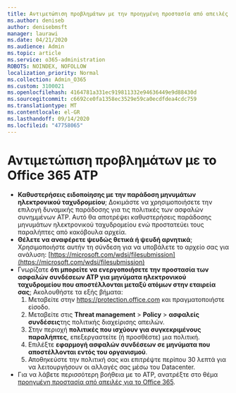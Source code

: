 ```yaml
---
title: Αντιμετώπιση προβλημάτων με την προηγμένη προστασία από απειλές του Office 365 (ATP)
ms.author: deniseb
author: denisebmsft
manager: laurawi
ms.date: 04/21/2020
ms.audience: Admin
ms.topic: article
ms.service: o365-administration
ROBOTS: NOINDEX, NOFOLLOW
localization_priority: Normal
ms.collection: Admin_O365
ms.custom: 3100021
ms.openlocfilehash: 4164781a331ec919811332e94636449e9d88430d
ms.sourcegitcommit: c6692ce0fa1358ec3529e59ca0ecdfdea4cdc759
ms.translationtype: MT
ms.contentlocale: el-GR
ms.lasthandoff: 09/14/2020
ms.locfileid: "47758065"
---
```

# <a name="troubleshoot-issues-with-office-365-atp"></a>Αντιμετώπιση προβλημάτων με το Office 365 ATP

- **Καθυστερήσεις ειδοποίησης με την παράδοση μηνυμάτων ηλεκτρονικού ταχυδρομείου**; Δοκιμάστε να χρησιμοποιήσετε την επιλογή δυναμικής παράδοσης για τις πολιτικές των ασφαλών συνημμένων ATP. Αυτό θα αποτρέψει καθυστερήσεις παράδοσης μηνυμάτων ηλεκτρονικού ταχυδρομείου ενώ προστατεύει τους παραλήπτες από κακόβουλα αρχεία.
- **Θέλετε να αναφέρετε ψευδώς θετικά ή ψευδή αρνητικά**; Χρησιμοποιήστε αυτήν τη σύνδεση για να υποβάλετε το αρχείο σας για ανάλυση: [https://microsoft.com/wdsi/filesubmission](https://microsoft.com/wdsi/filesubmission)
- Γνωρίζατε **ότι μπορείτε να ενεργοποιήσετε την προστασία των ασφαλών συνδέσεων ATP για μηνύματα ηλεκτρονικού ταχυδρομείου που αποστέλλονται μεταξύ ατόμων στην εταιρεία σας**; Ακολουθήστε τα εξής βήματα:
    1. Μεταβείτε στην https://protection.office.com και πραγματοποιήστε είσοδο.
    2. Μεταβείτε στις **Threat management**  >  **Policy**  >  **ασφαλείς συνδέσεις**της πολιτικής διαχείρισης απειλών.
    3. Στην περιοχή **πολιτικές που ισχύουν για συγκεκριμένους παραλήπτες**, επεξεργαστείτε (ή προσθέστε) μια πολιτική.
    4. Επιλέξτε **εφαρμογή ασφαλών συνδέσεων σε μηνύματα που αποστέλλονται εντός του οργανισμού**.
    5. Αποθηκεύστε την πολιτική σας και επιτρέψτε περίπου 30 λεπτά για να λειτουργήσουν οι αλλαγές σας μέσω του Datacenter.
- Για να λάβετε περισσότερη βοήθεια με το ATP, ανατρέξτε στο θέμα [προηγμένη προστασία από απειλές για το Office 365](https://docs.microsoft.com/microsoft-365/security/office-365-security/office-365-atp).